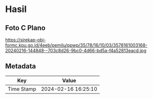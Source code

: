 # Hasil

## Foto C Plano

https://sirekap-obj-formc.kpu.go.id/4eeb/pemilu/ppwp/35/78/16/10/03/3578161003168-20240216-144848--703c8d26-9bc0-4d66-bd5a-f4a52813eacd.jpg


## Metadata

| Key        | Value               |
| ---------- | ------------------- |
| Time Stamp | 2024-02-16 16:25:10 |



